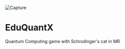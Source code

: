 ![Capture](https://user-images.githubusercontent.com/33207831/160252615-eae50967-4fb9-44db-8ba2-ec27976af436.PNG)

# EduQuantX
Quantum Computing game with Schrodinger's cat in MR

